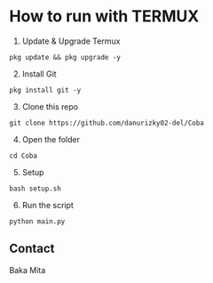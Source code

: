 

# How to run with TERMUX
1. Update & Upgrade Termux
```
pkg update && pkg upgrade -y
```
2. Install Git
```
pkg install git -y
```
3. Clone this repo
```
git clone https://github.com/danurizky02-del/Coba
```
4. Open the folder
```
cd Coba
```
5. Setup
```
bash setup.sh
```
6. Run the script
```
python main.py
```

## Contact

Baka Mita
